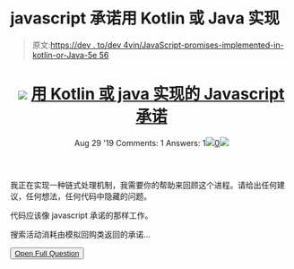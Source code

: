 # javascript 承诺用 Kotlin 或 Java 实现

> 原文:[https://dev . to/dev 4vin/JavaScript-promises-implemented-in-kotlin-or-Java-5e 56](https://dev.to/dev4vin/javascript-promises-implemented-in-kotlin-or-java-5e56)

<header>

# ![](../Images/5dbb32dd8e7a84fd6febfe0cdccb56ed.png) [用 Kotlin 或 java 实现的 Javascript 承诺](https://stackoverflow.com/questions/57711664/javascript-promises-implemented-in-kotlin-or-java)

Aug 29 '19 Comments: 1 Answers: 1[![](../Images/a065da4e8eb02494bbdf9da25e72307b.png)0![](../Images/0a5dbf7e796d422711f0ba4f7b944281.png)](https://stackoverflow.com/questions/57711664/javascript-promises-implemented-in-kotlin-or-java) </header>

我正在实现一种链式处理机制，我需要你的帮助来回顾这个进程。请给出任何建议，任何想法，任何代码中隐藏的问题。

代码应该像 javascript 承诺的那样工作。

搜索活动消耗由模拟回购类返回的承诺…

<button class="ltag__stackexchange--btn" type="button">[Open Full Question](https://stackoverflow.com/questions/57711664/javascript-promises-implemented-in-kotlin-or-java)</button>